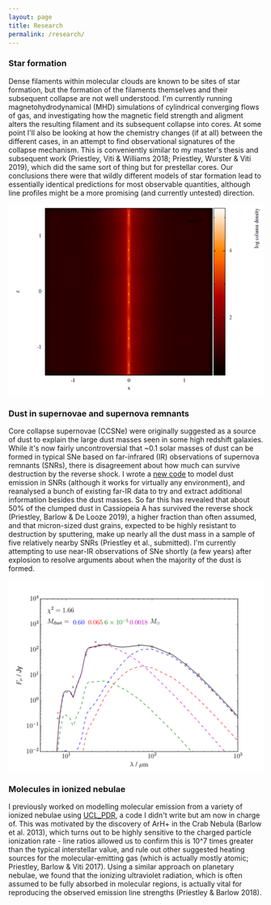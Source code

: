 ```yaml
---
layout: page
title: Research
permalink: /research/
---
```

### Star formation

Dense filaments within molecular clouds are known to be sites of star formation, but the formation of the filaments themselves and their subsequent collapse are not well understood. I'm currently running magnetohydrodynamical (MHD) simulations of cylindrical converging flows of gas, and investigating how the magnetic field strength and aligment alters the resulting filament and its subsequent collapse into cores. At some point I'll also be looking at how the chemistry changes (if at all) between the different cases, in an attempt to find observational signatures of the collapse mechanism. This is conveniently similar to my master's thesis and subsequent work (Priestley, Viti & Williams 2018; Priestley, Wurster & Viti 2019), which did the same sort of thing but for prestellar cores. Our conclusions there were that wildly different models of star formation lead to essentially identical predictions for most observable quantities, although line profiles might be a more promising (and currently untested) direction.

![Magnetised filament](https://raw.githubusercontent.com/fpriestley/fpriestley.github.io/master/bfield_0069.png)

### Dust in supernovae and supernova remnants

Core collapse supernovae (CCSNe) were originally suggested as a source of dust to explain the large dust masses seen in some high redshift galaxies. While it's now fairly uncontroversial that ~0.1 solar masses of dust can be formed in typical SNe based on far-infrared (IR) observations of supernova remnants (SNRs), there is disagreement about how much can survive destruction by the reverse shock. I wrote a [new code](https://fpriestley.github.io/dinamo/) to model dust emission in SNRs (although it works for virtually any environment), and reanalysed a bunch of existing far-IR data to try and extract additional information besides the dust masses. So far this has revealed that about 50% of the clumped dust in Cassiopeia A has survived the reverse shock (Priestley, Barlow & De Looze 2019), a higher fraction than often assumed, and that micron-sized dust grains, expected to be highly resistant to destruction by sputtering, make up nearly all the dust mass in a sample of five relatively nearby SNRs (Priestley et al., submitted). I'm currently attempting to use near-IR observations of SNe shortly (a few years) after explosion to resolve arguments about when the majority of the dust is formed.

![Cas A dust SED fit](https://raw.githubusercontent.com/fpriestley/fpriestley.github.io/master/casAdust.png)

### Molecules in ionized nebulae

I previously worked on modelling molecular emission from a variety of ionized nebulae using [UCL_PDR](https://fpriestley.github.io/uclpdr/), a code I didn't write but am now in charge of. This was motivated by the discovery of ArH+ in the Crab Nebula (Barlow et al. 2013), which turns out to be highly sensitive to the charged particle ionization rate - line ratios allowed us to confirm this is 10^7 times greater than the typical interstellar value, and rule out other suggested heating sources for the molecular-emitting gas (which is actually mostly atomic; Priestley, Barlow & Viti 2017). Using a similar approach on planetary nebulae, we found that the ionizing ultraviolet radiation, which is often assumed to be fully absorbed in molecular regions, is actually vital for reproducing the observed emission line strengths (Priestley & Barlow 2018).
